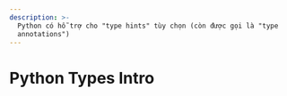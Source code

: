 ```yaml
---
description: >-
  Python có hỗ trợ cho "type hints" tùy chọn (còn được gọi là "type
  annotations")
---
```


# Python Types Intro

